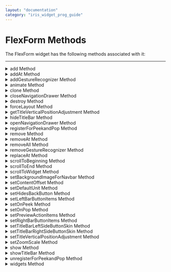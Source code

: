 ```yaml
---
layout: "documentation"
category: "iris_widget_prog_guide"
---
```

                                


FlexForm Methods
================

The FlexForm widget has the following methods associated with it:

* * *


<details close markdown="block"><summary>add Method</summary>

* * *

This method is used to add widgets to the FlexForm. When the widgets are added to the current visible FlexForm, then the changes will reflect immediately. Adding a widget to the FlexForm hierarchy, which is already a part of the other widget hierarchy, will lead to undefined behaviors. You have to explicitly remove the widget from one hierarchy before adding it to another FlexForm.

<b>Syntax</b>

{% highlight VoltMx %}
add(widgetArray);
{% endhighlight %}

<b>Parameters</b>

widgetArray \[JSObject\]

Comma separated list of widgets.

formid \[widgetref\]

Handle to the widget instance.

<b>Return Values</b>

None

<b>Exceptions</b>

WidgetError

<b>Example</b>

{% highlight VoltMx %}//Sample code to invoke add method by using a FlexForm.
var myFlexScroll = new voltmx.ui.FlexScrollContainer({
 "id": "myFlexScroll",
 "top": "5dp",
 "left": "6dp",
 "width": "97.15%",
 "height": "271dp",
 "zIndex": 1,
 "isVisible": true,
 "enableScrolling": true,
 "scrollDirection": voltmx.flex.SCROLL_BOTH,
 "horizontalScrollIndicator": true,
 "verticalScrollIndicator": true,
 "bounces": true,
 "allowHorizontalBounce": true,
 "allowVerticalBounce": true,
 "pagingEnabled": true,
 "Location": "[6,5]",
 "bouncesZoom": true,
 "zoomScale": 1.0,
 "minZoomScale": 1.0,
 "maxZoomScale": 1.0,
 "layoutType": voltmx.flex.FREE_FORM
}, {});
testfrm.add(myFlexScroll);
{% endhighlight %}

<b>Platform Availability</b>

*   iOS
*   Android
*   Windows
*   SPA

* * *

</details>
<details close markdown="block"><summary>addAt Method</summary>

* * *

This method is used to add widgets to the Form container at the specified index. Widget is prepended if index <0 and appended at the end of the container if the index > size+1. Size is the number of widgets already present in the container. If a new widget is added or removed will reflect immediately from the form hierarchy model perspective, however the changes are displayed when the Form appears. When the widgets are added to the current visible form, then the changes will reflect immediately. Adding a widget to the Form or Box hierarchy, which is already a part of the other widget hierarchy, will lead to undefined behaviors. You have to explicitly remove the widget from one hierarchy before adding it to another Form or Box.

<b>Syntax</b>

{% highlight VoltMx %}
addAt(widgetref,index);
{% endhighlight %}

<b>Parameters</b>

widgetref

Reference of the name of the widget.

index \[Number\]

Index number at which the widget is to be added.

<b>Return Values</b>

None

<b>Exceptions</b>

WidgetError

<b>Example</b>

{% highlight VoltMx %}//Sample code to invoke addAt method by using a FlexForm.  
var myButton = new voltmx.ui.Button({
 "focusSkin": "defBtnFocus",
 "height": "50dp",
 "id": "myButton",
 "isVisible": true,
 "left": "77dp",
 "skin": "defBtnNormal",
 "text": "Checking",
 "top": "19dp",
 "width": "260dp",
 "zIndex": 1
}, {
 "contentAlignment": constants.CONTENT_ALIGN_CENTER,
 "displayText": true,
 "padding": [0, 0, 0, 0],
 "paddingInPixel": false
}, {});
myForm.addAt(myButton, 1);
{% endhighlight %}

<b>Platform Availability</b>

*   iOS
*   Android
*   Windows
*   SPA

* * *

</details>
<details close markdown="block"><summary>addGestureRecognizer Method</summary>

* * *

This API allows you to set a gesture recognizer for a specified gesture for a specified widget.

<b>Syntax</b>

{% highlight VoltMx %}
addGestureRecognizer(gestureType, gestureConfigParams, onGestureClosure);
{% endhighlight %}


<b>Parameters</b>

_gestureType_

\[Number\] - Mandatory

Indicates the type of gesture to be detected on the widget.

See Remarks for possible values.

_gestureConfigParams_

\[object\] - Mandatory

The parameter specifies a table that has the required configuration parameters to setup a gesture recognizer.

The configuration parameters vary based on the type of the gesture.

See Remarks for possible values.

_onGestureClosure_

\[function\] - Mandatory

Specifies the function that needs to be executed when a gesture is recognized.

This function will be raised asynchronously

See Remarks for the syntax of this function.

<b>Return Values</b>

String - Reference to the gesture is returned.

<b>Remarks</b>

The values for the _gestureType_parameter are:

\[Number\] - Mandatory

Indicates the type of gesture to be detected on the widget. The following are possible values:

*   1 – constants.GESTURE\_TYPE\_TAP
*   2 - constants.GESTURE\_TYPE\_SWIPE
*   3 – constants.GESTURE\_TYPE\_LONGPRESS
*   4 – constants.GESTURE\_TYPE\_PAN
*   5 – constants.GESTURE\_TYPE\_ROTATION
*   6 - constants.GESTURE\_TYPE\_PINCH
*   7 - constants.GESTURE\_TYPE\_RIGHTTAP

The values for the _gestureConfigParams_parameter are:

\[object\] - Mandatory

The parameter specifies a table that has the required configuration parameters to setup a gesture recognizer. The configuration parameters vary based on the type of the gesture.

This parameter supports the following key-value pairs:

Gesture Type:TAP

*   fingers \[Number\] - specifies the maximum number of fingers that must be respected for a gesture. Possible values are: 1. Default value is 1.
*   taps \[Number\] - specifies the maximum number of taps that must be respected for a gesture. Possible values are: 1 or 2. Default value is 1.

For example:  

{fingers:1,taps:1}

Gesture Type:SWIPE

*   fingers \[Number\] - specifies the maximum number of fingers that must be respected for a gesture. Possible values are: 1. Default value is 1.

For example:

{fingers: 1}

Gesture Type:LONGPRESS

*   pressDuration \[Number\] - specifies the minimum time interval (in seconds) after which the gesture is recognized as a LONGPRESS. For example, if pressDuration is 2 seconds, any continued press is recognized as LONGPRESS only if it lasts for at least 2 seconds. Default value is 1. This is not applicable to Windows.

For example:

{pressDuration=1}.

Gesture Type: PAN

*   fingers \[number\] specifies the minimum number of fingers needed to recognize this gesture. Default value is 1.
*   continuousEvents \[Boolean\] indicates if callback should be called continuously for every change beginning from the time the gesture is recognized to the time it ends.

Gesture Type: ROTATION

*   Rotation gesture involves only two fingers.
*   continuousEvents \[Boolean\] indicates if callback must be called continuously for every change beginning from the time the gesture is recognized to the time it ends.

Gesture Type:PINCH

*   Pinch gesture invloves two fingures.
*   continuousEvents \[Boolean\] indicates if callback should be called continuously every change beginning from the time the gesture is recognized to the time it ends.

The syntax for the _onGestureClosure_callback function are:

\[function\] - Mandatory

Specifies the function that needs to be executed when a gesture is recognized.

This function will be raised asynchronously and has the following Syntax:

onGestureClosure(widgetRef, gestureInfo, context)

*   widgetRef - specifies the handle to the widget on which the gesture was recognized.
*   gestureInfo - Table with information about the gesture. The contents of this table vary based on the gesture type.
*   context - Table with SegmentedUI row details.

gestureInfo table has the following key-value pairs:

*   gestureType \[number\] – indicates the gesture type; 1 for TAP, 2 for SWIPE, and 3 for LONGPRESS,4 for PAN, 5 for ROTATION, 6 for PINCH and 7 for RIGHTTAP
*   gesturesetUpParams \[object\] – specifies the set up parameters passed while adding the gesture recognizer
*   gesturePosition \[number\] – indicates the position where the gesture was recognized. Possible values are: 1 for TOPLEFT, 2 for TOPCENTER, 3 for TOPRIGHT, 4 for MIDDLELEFT, 5 for MIDDLECENTER, 6 for MIDDLERIGHT, 7 for BOTTOMLEFT, 8 for BOTTOMCENTER, 9 for BOTTOMRIGHT, 10 for CENTER
*   swipeDirection \[number\] –indicates the direction of swipe. This parameter is applicable only if the gesture type is SWIPE. Possible values are: 1 for LEFT, 2 for RIGHT, 3 for TOP, 4 for BOTTOM. Direction is w.r.t the view and not device orientation.
*   gestureX \[number\] – specifies the X coordinate of the point (in pixels) where the gesture has occurred. The coordinate is relative to the widget coordinate system.
*   gestureY \[number\] – specifies the Y coordinate of the point (in pixels) where the gesture has occurred. The coordinate is relative to the widget coordinate system.
*   widgetWidth \[number\] – specifies the width of the widget (in pixels)
*   widgetHeight \[number\] – specifies the height of the widget (in pixels)
*   gestureState\[number\] – indicates the gesture state as below
*   1 – gesture state begin
*   2 - gesture state changed
*   3 – gesture state ended.
*   \* gestureState is applicable only for continuous gestures like PAN, ROTATION and PINCH.
*   rotation \[number\] rotation of the gesture in degrees since its last change.( Applicable only when gesture type is ROTATION
*   velocityX and velocityY : horizontal and vertical component of velocity expressed in points per second. (Applicable only for PAN gesture type)
*   velocity \[number\]: velocity of pinch in scale per second (Applicable for Pinch gesture)
*   scale \[number\]:scale factor relative to the points of the two touches in screen coordinates
*   touchType\[number\]:(windows only)
*   0 - constants.TOUCHTYPE\_FINGER
*   1 - constants.TOUCHTYPE\_PEN
*   2 - constants.TOUCHTYPE\_MOUSE
*   translationX and translationY \[number\] : cumulative distance as number. (Applicable only for PAN gesture type)

context table has the following key-value pairs:

*   rowIndex \[number\] : row index of the segui where gesture was recognised. (Applicable to gestures added to segUI rows)
*   sectionIndex \[number\] : section index of the segui where gesture was recognised. (Applicable to gestures added to segUI rows)

It is not recommend to define gestures for widgets that have a default behavior associated with it.

If you click (tap) a button (any clickable widget), the default behavior is to trigger an onClick event. If you define a Tap gesture on such widgets, the gesture closure is executed in addition to the onClick event.

If you swipe a larger form, the default behavior is to scroll up and down depending on the direction in which you swipe. If you define a SWIPE gesture on such forms, the gesture closure gets executed in addition to scrolling the form.

If you swipe a Segmented UI with huge number of rows, the default behavior is to scroll the Segmented UI. If you define a SWIPE gesture on such segments, the gesture closure gets executed in addition to scrolling the form.

Gestures can be added only for the following widgets:

*   Flex Container
    
*   Flex Scroll Container.
    

In the android platform, the top and bottom gestures work only when the scrolling is disabled for Form and parent scrolling containers. By default, the scrolling is enabled for the Form and scrolling containers.

*   RIGHTTAP applicable only to Windows 10
*   ROTATION is not supported on android.

<b>Example</b>

{% highlight VoltMx %} //Sample code to add Gestures to the frmGestures FlexForm.
//Code to add DOUBLE TAP gesture to the frmGestures, FlexForm.
var doubletp = {
 fingers: 1,
 taps: 2
};
frmGestures.addGestureRecognizer(1, doubletp, onGestureFunction);
//Code to add SINGLE TAP gesture to the frmGestures FlexForm.
var singleTp = {
 fingers: 1,
 taps: 1
};
frmGestures.addGestureRecognizer(1, singleTp, onGestureFunction);
//Code to add SWIPE gesture to the frmGestures FlexForm.
var swipeForm = {
 fingers: 1,
 swipedistance: 50,
 swipevelocity: 75
};
frmGestures.addGestureRecognizer(2, swipeForm, onGestureFunction);
//Code to add LONGPRESS gesture to the frmGestures FlexForm.
var longPressForm = {
 pressDuration: 2
};
frmGestures.addGestureRecognizer(3, longPressForm, onGestureFunction);

function onGestureFunction(commonWidget, gestureInfo) {
 voltmx.print("The Gesture type is:" + gestureInfo.gestureType);

}
{% endhighlight %}

<b>Platform Availability</b>

*   iOS, Windows

* * *

* * *

</details>
<details close markdown="block"><summary>animate Method</summary>

* * *

Applies an animation to the widget.

<b>Syntax</b>

{% highlight VoltMx %}
animate (animationObj, animateConfig, animationCallbacks);
{% endhighlight %}

<b>Parameters</b>

_animationObj_

An `animation` object created using [voltmx.ui.createAnimation]({{ site.baseurl }}/docs/documentation/Iris/iris_api_dev_guide/content/voltmx.ui_functions.html#createAn?TocPath=References|voltmx.ui_Namespace|Functions|_____5) function.

_animationConfig_

As defined in widget level animation section.

_animationCallbacks_

A JavaScript dictionary that contains key-value pairs. The following keys are supported.

| Key | Description |
| --- | --- |
| animationEnd | A JavaScript function that is invoked with the animation ends. For more information, see the **Remarks** section below. |
| animationStart | A JavaScript function that is invoked with the animation starts. For more information, see the **Remarks** section below. |

<b>Return Values</b>

Returns a platform-specific handle to the animation. This handle currently not used, but is returned for possible future requirements use.

<b>Remarks</b>

The callback for the `animationStart` key in the JavaScript object passed in this method's _animationCallbacks_ parameter has the following signature.

animationStart(source, animationHandle, elapsedTime);

where `source` is the widget being animated, `animationHandle` is the handle returned by the `applyAnimation` method, and `elapsedTime` is the amount of time the animation has been running in seconds, when this event is fired..

This event occurs at the start of the animation. If there is 'animation-delay' configured then this event will fire only after the delay period. This event gets called asynchronously.

The callback for the `animationEnd` key in the JavaScript object passed in this method's _animationCallbacks_ parameter has the following signature.

animationEnd(source, animationHandle, elapsedTime);

where source is the widget being animated, animationHandle is the handle returned by the applyAnimation method, and elapsedTime is the amount of time the animation has been running in seconds, when this event is fired.

This event occurs at the end of the animation. This event gets called asynchronously.

The `animate` method throws an Invalid Animation Definition Exception if animation definition, does not follow the dictionary structure expected. This method is ignored if it is called on a widget whose immediate parent is not FlexContainer or a FlexScrollContainer.

If the widget is not part of the currently visible view hierarchy, calling this method does nothing. Because this method is asynchronous and immediately returns, it does not wait for the animation to start or complete.

<b>Example</b>

{% highlight VoltMx %}//Sample code of animation
function AnimateBoth() {
    var getFuncName = frm1.listbox18.selectedKey;
    if (getFuncName == "BothLT") {
        frm1.textbox26.animate(myAnimDefinition(),
            animConfiguration(), {});
    } else if (getFuncName == "BothTBL") {
        frm1.textbox26.animate(myAnimDefinitionsc1(),
            animConfiguration(), {});
    }
}
{% endhighlight %}

<b>Platform Availability</b>

*   iOS, Android, Windows, and SPA

* * *

</details>
<details close markdown="block"><summary>clone Method</summary>

* * *

When this method is used on a container widget, then all the widgets inside the container are cloned. This method takes an optional parameter. If the widgetid is not passed then the cloned copy will have the same ID as original widget.

If the widget ID is passed as a parameter then it will be prefixed to the existing ID and will assign it to cloned copy of the container. For all other widgets of the container and its child widgets.

For example, if the widget ID is "fc1" and the widget ID passed to clone API is "ref1", then the cloned widget ID will be "ref1fc1". For a child widget placed in a container with widget ID as "wid1", the cloned copy will have the widget ID as "ref1wid1".

<b>Exceptions</b> are not displayed if widget ID parameter is not unique. Instead when the cloned copy is added to the same form as of original container then it may lead to unexpected behaviors. So it is your responsibility to provide unique widget ID.

<b>Syntax</b>

{% highlight VoltMx %}
clone();
{% endhighlight %}

<b>Parameters</b>

widgetId \[String\]

Optional. Reference of the name of the widget.

<b>Return Values</b>

Cloned copy of the widget.

<b>Exceptions</b>

None

<b>Remarks</b>

*   This method is not supported on SegmentedUI2 widget.
*   Gestures for the FlexContainer are not cloned. You have to reapply the gestures on the cloned object.
*   In Android platform, cloned Map widget will not work if prefix is not passed as parameter to the API.

*   To apply focusSkin for dynamically created widgets or cloned widgets, assign focusSkin dynamically after adding the widget to the form hierarchy. This is applicable for SPA and Desktop web platforms.{% highlight VoltMx %}formid.widgetid.focusSkin = "skinname";
    {% endhighlight %}
*   To apply hoverSkin for dynamically created widgets or cloned widgets, assign hoverSkin dynamically after adding the widget to the form hierarchy. This is applicable for the Desktop web platform.{% highlight VoltMx %}formid.widgetid.hoverSkin = "skinname";
    {% endhighlight %}

<b>Example</b>

{% highlight VoltMx %}
//This is a generic method that is applicable for various widgets.
//Here, we have shown how to use the clone Method for a FlexContainer widget.
//You need to make a corresponding call of the clone method for other applicable widgets.  
var flex2 = frmFlex.flexContainer1.clone();
//Here, flexContainer1 is a FlexContainer widget that is already present in frmFlex FlexForm.
frmFlex.add(flex2);
//For instance, the corresponding clone method call on the Label widget is as follows:
var myLabel=frmFlex.lbl1.clone();  

{% endhighlight %}

<b>Platform Availability</b>

*   iOS, Android, Windows, and SPA

* * *

</details>
<details close markdown="block"><summary>closeNavigationDrawer Method</summary>

* * *

Close the NavigationDrawer on forms that have been created using a template that supports the NavigationDrawer. See remarks for more information.

<b>Syntax</b>

{% highlight VoltMx %}
closeNavigationDrawer(widgetArray);
{% endhighlight %}

<b>Parameters</b>

widgetArray \[JSObject\]

Comma separated list of widgets.

formid \[widgetref\]

Optional. Handle to the widget instance.

<b>Return Values</b>

None

<b>Remarks</b>

This method supports the [NavigationDrawer](FlexForm.html#using-the-navigation-drawer). It is not available unless the FlexForm has been created from a template that supports the NavigationDrawer. The NavigationDrawer is based on the [Android native Navigation drawer](https://material.io/guidelines/patterns/navigation-drawer.html#). It is only supported on Android.

<b>Example</b>

{% highlight VoltMx %}//Sample code to close the NavigationDrawer
formObject.closeNavigationDrawer();
{% endhighlight %}

<b>Platform Availability</b>

*   Android

* * *

</details>
<details close markdown="block"><summary>destroy Method</summary>

* * *

This method is used to destroy any unwanted forms at any point in time, and allows increasing the application life by reducing the memory usage.

<b>Syntax</b>

{% highlight VoltMx %}
destroy();
{% endhighlight %}

<b>Parameters</b>

formname

Reference of the name of the Form.

<b>Return Values</b>

None

<b>Exceptions</b>

None

<b>Remarks</b>

> **_Note:_** Destroying the current form might lead to unexpected behavior.

<b>Example</b>

{% highlight VoltMx %}//Sample code to invoke destroy method by using a FlexForm.  
  
myForm.destroy();  

{% endhighlight %}

<b>Platform Availability</b>

*   iOS
*   Android
*   Windows
*   SPA

* * *

</details>
<details close markdown="block"><summary>forceLayout Method</summary>

* * *

When this method is called, underlying OS layout cycle is forced to layout the widgets of the FlexContainer. FlexContainer does not issue layout as and when layout changes happen to the widgets inside FlexContainer.

<b>Syntax</b>

{% highlight VoltMx %}
forceLayout();
{% endhighlight %}

<b>Parameters</b>

None

<b>Return Values</b>

None

<b>Exceptions</b>

WidgetError

<b>Remarks</b>

> **_Note:_** This method asynchronously forces the layout while method returns immediately.

The layout cycles of a FlexContainer are triggered automatically in the below cases:

*   Except in Android, at the end of JavaScript closure execution, if there are changes in the widgets of currently visible view hierarchy, that require layout cycles.
*   When a form and other top-level containers marked as FlexContainer get visible.
*   When there is a change in view hierarchy (addition or removal of widgets in the view hierarchy)
*   When a container size is changed, its layout is triggered or when device orientation is changed.
*   When you force the layout of the FlexContainer as needed using the forceLayout method.

Changing the widget layout properties does not mean layout cycles are automatically triggered. Layout manage can choose to cache the positions and dimensions of the widgets inside FlexContainer for performance reasons and reuse all valid cache values during the layout cycles.

The forceLayout should be called on the parent only when any of the positional or dimensional properties of any child widgets are modified. Other properties such as zIndex, backgroundColor, transform, and visibility does not need a forceLayout call.

When to Use

Case1: If you have a SegmentedUI inside a FlexForm and you want to change the SegmentedUI layout properties dynamically. In this case you have to call the forceLayout after configuring the new layout properties.

<b>Example</b>

{% highlight VoltMx %}//Sample code to invoke forceLayout method by using a FlexContainer widget.  
  
myForm.myFlexContainer.forceLayout();  

{% endhighlight %}

<b>Platform Availability</b>

*   iOS, Android, Windows, SPA, and Desktop Web

* * *

</details>
<details close markdown="block"><summary>getTitleVerticalPositionAdjustment Method</summary>

* * *

Gets the position of the title vertically on the navigation bar. This method only functions if the [titleBarAttributes](FlexForm_Properties.html#titleBarAttributes) property is set.

<b>Syntax</b>

{% highlight VoltMx %}
getTitleVerticalPositionAdjustmentMethod(barMetrics);
{% endhighlight %}

<b>Parameters</b>

_barMetrics_

A JavaScript object containing a set of key:value pairs that contain information on the background image. See <b>Remarks</b> for more information.

<b>Return Values</b>

adjustment. A JavaScript variable containing the value of the title adjustment.

<b>Remarks</b>

keyList is a JavaScript object that contains key:value pairs in the following format:

{barMetrics:barMetricValue} where barMetricValue is one of the following constants:

*   **constants.BAR\_METRICS\_DEFAULT** applies for all orientations.
*   **constants.BAR\_METRICS\_COMPACT**, - applies for landscape only.
*   **constants.BAR\_METRICS\_PROMPT**, - applies when prompt is shown.
*   **constants.BAR\_METRICS\_COMPACT\_PROMPT** - applies when prompt is shown for landscape mode.

<b>Example</b>

{% highlight VoltMx %}//Sample code to invoke getTitleVerticalPositionAdjustment method by using a FlexForm widget.  
var titleAttributes = {
    "barStyle": constants.BAR_STYLE_DEAFULT,
    "hidesBackButton": false
};

Form1.titleBarAttributes = titleAttributes;
var adjustmentForm = Form1.getTitleVerticalPositionAdjustment({
    "barMetrics": constants.BAR_METRICS_DEFAULT
});
{% endhighlight %}

<b>Platform Availability</b>

*   iOS 9.0 and later

* * *

</details>
<details close markdown="block"><summary>hideTitleBar Method</summary>

* * *

This method gives you the control to hide a titlebar within a form.

<b>Syntax</b>

{% highlight VoltMx %}
hideTitleBar();
{% endhighlight %}

<b>Parameters</b>

formid \[widgetref\]

Handle to the widget instance.

<b>Return Values</b>

None

<b>Exceptions</b>

None

<b>Example</b>

{% highlight VoltMx %}//Sample code to invoke hideTitleBar method by using a FlexForm.  
  
myForm.hideTitleBar();  

{% endhighlight %}

<b>Platform Availability</b>

This method is available on iPhone/iPad.

* * *

</details>
<details close markdown="block"><summary>openNavigationDrawer Method</summary>

* * *

Open the NavigationDrawer on forms that have been created using a template that supports the NavigationDrawer. See <b>Remarks</b> for more information.

<b>Syntax</b>

{% highlight VoltMx %}
openNavigationDrawer();
{% endhighlight %}

<b>Parameters</b>

None

<b>Return Values</b>

None

<b>Remarks</b>

This method supports the [NavigationDrawer](FlexForm.html#using-the-navigation-drawer). It is not available unless the FlexForm has been created from a template that supports the NavigationDrawer. The NavigationDrawer is based on the [Android native Navigation drawer](https://material.io/guidelines/patterns/navigation-drawer.html#). It is only supported on Android.

<b>Example</b>

{% highlight VoltMx %}//Sample code to open the NavigationDrawer.
formObject.openNavigationDrawer();

{% endhighlight %}

<b>Platform Availability</b>

*   Android

* * *

</details>
<details close markdown="block"><summary>registerForPeekandPop Method</summary>

* * *

This method registers a widget to enable 3D Touch peek and pop gestures.

<b>Syntax</b>

{% highlight VoltMx %}
registerForPeekandPop(onPeekCallback, onPopCallback);
{% endhighlight %}

<b>Parameters</b>

onPeekCallback

A callback function that is invoked when the user slightly presses (soft press) the widget.

Callback Syntax

{% highlight VoltMx %}
onPeekCallback(widget);
{% endhighlight %}

Callback Input Parameters

_widget_

A widget reference that is registered for peek and pop.

Callback Return Values

  A PreviewInfoTable. See the Remarks section for a description of this table.

Callback Example

{% highlight VoltMx %}function onPeekCallback(widget) {
    var previewInfoTable = {
        "peekForm": frmSecond,
        "focusRect": [0, 0, 200, 200],
        "contentSize": [320, 480]
    };
    return previewInfoTable;
}
{% endhighlight %}

onPopCallback (Optional)

A callback function that is invoked when the user further presses (hard press) the preview that is displayed for the widget.

Callback Syntax

{% highlight VoltMx %}
onPopCallback(widget,peekForm);
{% endhighlight %}

Callback Input Parameters

_widget_

A widget reference that is registered for peek and pop.

_peekForm_

A form reference that is displayed as preview/peek.

Callback Return Values

  A form reference.

Callback Remarks

Use this callback to set the content for pop. The form handle returned by this callback is used for pop content. In general, the form that is used for preview is used for pop content also. If the pop callback is not implemented, peek disappears and the app returns to its previous state.

Callback Example

{% highlight VoltMx %}function onPopCallback(widget, peekForm) {
    // preview form used for pop also
    return peekForm;
}
{% endhighlight %}

<b>Remarks</b>

A PreviewInfoTable has the following format.

**Name:** peekForm

**Description:** The form reference that will be displayed as preview. If an invalid form reference is given, the preview will not be shown.

**Type:** form reference

**Name:** focusRect (Optional)

**Description:** An array representing a rectangle in widgets view coordinates. If provided, this rectangle will be focused while its surrounding area will be blurred, indicating a preview is available for the widget. If not provided, entire view area of the widget will be focused. If either the width or height is zero, the widget's view width/height is used. The values are supported in percentage(with regard to widget bounds), dp, or pixels. The values are strings. If a string value is given without any format specifier, it defaults to dp. If an array of numbers is given, it is assumed they are dp values.

**Type:** Array \[x, y, width, height\]

Example: \[“0dp”, “0dp”, “200dp”, “300dp”\], \[“10%”, “10%”, “75%”, “50%”\], \[“10px”, “10px”, “200px”, “480px”\]

**Name:** contentSize (Optional)

**Description:** An array representing the preferred content size of the preview. This allows the user to adjust the preferred width/height dimensions of the preview. If not provided, the preview is shown with default values. If either the width or height is zero, the default preview width/height is used. It is recommended that one of the width/height values be zero for proper adjustment of the other value. For example, if width = 0, the height is adjustable and vice versa. Providing positive values simultaneously for both width and height will result in distorted appearance of preview. The values are supported in dp, pixels, and percentage(with regard to screen bounds). The actual width/height of the preview may vary slightly due to resizing per aspect ratio. The values are strings. If a string value is given without any format specifier, it defaults to dp. If array of numbers is given, it is assumed they are dp values.

**Type:** Array \[width, height\]

Example: \[“0dp”, “100dp”\], \[“100%”, “0%”\], \[“0px”, “240px”\]

Example of a PreviewInfoTable:

{% highlight VoltMx %}var previewInfoTable = {
    "peekForm": frmSecond,
    "focusRect": [0, 0, 200, 200],
    "contentSize": [320, 480]
};
{% endhighlight %}

<b>Return Values</b>

None.

<b>Platform Availability</b>

*   iOS 9.0 and later

* * *

</details>
<details close markdown="block"><summary>remove Method</summary>

* * *

This method removes a widget from the form container. If a widget is removed from a form, will reflect immediately from the Form hierarchy model perspective; however the changes are displayed when the Form appears. When the widgets are removed from the current visible Form, then the changes will reflect immediately.

<b>Syntax</b>

{% highlight VoltMx %}
remove(widgetref);
{% endhighlight %}

<b>Parameters</b>

widgetref

Reference of the name of the widget.

formid \[widgetref\]

Handle to the widget instance.

<b>Return Values</b>

The current Form handle is returned.

<b>Example</b>

{% highlight VoltMx %}//Sample Code to invoke remove method by using a FlexContainer widget.  
  
/*In this example, the myFlexContainer FlexContainer invokes remove method to delete myButton button.*/  
  
myForm.myFlexContainer.remove(myForm.myFlexContainer.myButton);  

{% endhighlight %}

<b>Exceptions</b>

WidgetError

<b>Platform Availability</b>

*   iOS, Android, Windows, and SPA

* * *

</details>
<details close markdown="block"><summary>removeAt Method</summary>

* * *

This method removes a widget at the given index from the Form container. If a widget is removed from the form, will reflect immediately from the Form hierarchy model perspective; however the changes are displayed when the Form appears. When the widgets are removed from the current visible Form, then the changes will reflect immediately.

<b>Syntax</b>

{% highlight VoltMx %}
removeAt(index);
{% endhighlight %}

<b>Parameters</b>

index \[Number\]

Specifies the position in number format.

animation

Optional. This parameter is used to associate an animation at given operation.

The animation parameter has three parameters:

definition

An object defined using voltmx.ui.createAnimation() API. Refer to voltmx.ui.createAnimation in the API programmers Guide for more details.

config

As defined in Animation Configuration. For more information, please see the `AnimationConfiguration` object documentation in the [API Developer's Guide]({{ site.baseurl }}/docs/documentation/Iris/iris_api_dev_guide/content/introduction.html).

callbacks

A dictionary that represents JavaScript functions that work as animation call backs. For more information, see `AnimationConfiguration` object documentation in the [API Developer's Guide]({{ site.baseurl }}/docs/documentation/Iris/iris_api_dev_guide/content/introduction.html).

<b>Return Values</b>

Reference of the name of the widget to be removed.

<b>Example</b>

{% highlight VoltMx %}/*Sample code to invoke the removeAt method without animation. In this sample code, the removeAt method deletes the data from the 15th Index position for a Segment widget.*/  
  
frmSegment.mySegment.removeAt(15);  
  
/*Sample code to invoke the removeAt method with animation to deletes the data from the 15th Index position for a Segment widget.*/  
  
frmSegment.mySegment.removeAt (15, animation);  

{% endhighlight %}

<b>Exceptions</b>

WidgetError

<b>Remarks</b>

> **_Note:_** If the index is not within the limits then _removeAt_ will be silent and doesn't yield any result.

<b>Platform Availability</b>

*   iOS, Android, Windows, and SPA

* * *

</details>
<details close markdown="block"><summary>removeAll Method</summary>

* * *

This method removes all the widget on the container.

<b>Syntax</b>

{% highlight VoltMx %}
removeAll();
{% endhighlight %}

<b>Parameters</b>

None

<b>Return Values</b>

None

<b>Example</b>

{% highlight VoltMx %}//This is a generic method that is applicable for various widgets.
//Here, we have shown how to invoke the clone Method for a CollectionView widget.  
  
frmCollection.myCollection.removeAll();  

{% endhighlight %}

<b>Exceptions</b>

WidgetError

<b>Platform Availability</b>

*   iOS, Android, Windows, and SPA

* * *

</details>
<details close markdown="block"><summary>removeGestureRecognizer Method</summary>

* * *

This method allows you to remove the specified gesture recognizer for the specified widget.

<b>Syntax</b>

{% highlight VoltMx %}
removeGestureRecognizer(gestureHandle);
{% endhighlight %}

<b>Parameters</b>

gestureHandle - Mandatory

Specifies the handle to the gesture returned by addGestureRecognizer call.

<b>Example</b>

{% highlight VoltMx %} //Sample code to remove Double tap gesture from frmGestures FlexForm.  
frmGestures.removeGestureRecognizer(doubletp);  

{% endhighlight %}

<b>Platform Availability</b>

*   Available on all platforms except Desktop Web and Android.

* * *

* * *

</details>
<details close markdown="block"><summary>replaceAt Method</summary>

* * *

This method replaces a widget with another widget in a form. If a widget is replaced from the form, will reflect immediately from the Form hierarchy model perspective; however the changes are displayed when the Form appears.

<b>Syntax</b>

{% highlight VoltMx %}
replaceAt(widgetref,index)
{% endhighlight %}

<b>Parameters</b>

widgetref

Reference of the name of the widget.

index \[Number\]

Specifies the position in number format. Following are the rules applicable for index:

> *   If the _index < 0_, then first widget in the container gets replaced.
> *   If the _index > size -1_, then the last widget in the container widget gets replaced. The term _size_ refers to the number of widgets present in the container widget.
> 
> animation
> 
> Optional. This parameter is used to associate an animation at given operation.
> 
> The animation parameter has three parameters:
> 
> definition
> 
> An object defined using voltmx.ui.createAnimation() API. Refer to voltmx.ui.createAnimation in the API programmers Guide for more details.
> 
> config
> 
> As defined in Animation Configuration. For more information, please see the `AnimationConfiguration` object documentation in the [API Developer's Guide]({{ site.baseurl }}/docs/documentation/Iris/iris_api_dev_guide/content/introduction.html).

<b>Return Values</b>

Reference of the name of the widget to be removed.

<b>Exceptions</b>

WidgetError

<b>Remarks</b>

> **_Note:_** Post this operation widget that was replaced will get garbage collected unless you hold explicitly a reference to the replaced widget.

<b>Platform Availability</b>

*   iOS
*   Android

* * *

</details>
<details close markdown="block"><summary>scrollToBeginning Method</summary>

* * *

This method gives you the control to scroll to the beginning of the form.

<b>Syntax</b>

{% highlight VoltMx %}
scrollToBeginning();
{% endhighlight %}

<b>Parameters</b>

None

<b>Return Values</b>

None

<b>Exceptions</b>

WidgetError

<b>Example</b>

{% highlight VoltMx %}//Sample code to invoke scrollToBeginning method by using FlexForm.  
myForm.scrollToBeginning();  

{% endhighlight %}

<b>Platform Availability</b>

*   iOS
*   Android
*   Windows
*   SPA

* * *

</details>
<details close markdown="block"><summary>scrollToEnd Method</summary>

* * *

This method gives you the control to scroll to the end of the FlexForm.

<b>Syntax</b>

{% highlight VoltMx %}
scrollToEnd();
{% endhighlight %}

<b>Parameters</b>

None

<b>Return Values</b>

None

<b>Exceptions</b>

WidgetError

<b>Example</b>

{% highlight VoltMx %}//Sample code to invoke scrollToEnd method by using FlexForm.  
myForm.scrollToEnd();  

{% endhighlight %}

<b>Platform Availability</b>

*   iOS
*   Android
*   Windows
*   SPA

* * *

</details>
<details close markdown="block"><summary>scrollToWidget Method</summary>

* * *

This method gives you the control to scroll the FlexForm up to the position of selected widget. If the complete widget cannot fit into the container's view port, container scroll to the extent possible where top-left of the widget is displayed. There is no scrolling if the widget is already visible completely with in the view port.

<b>Syntax</b>

{% highlight VoltMx %}
scrollToWidget(widgetref);
{% endhighlight %}

<b>Parameters</b>

widgetref

Reference of the name of the widget, for the container to scroll.

animate

Optional. A Boolean value to indicate that zooming to rect should happen with animation.

<b>Return Values</b>

None

<b>Exceptions</b>

WidgetError

<b>Remarks</b>

> **_Note:_** In iOS platform, this method brings the widget to viewable area on the form.

> **_Note:_** In Android platform, the widget reference provided in the `scrollToWidget` method for FlexScrollContainer widget must be a direct child. You cannot provide the reference of a widget inside the direct child widget. For example: if `myFlexScroll` is a FlexScrollContainer with `testFlex` FlexContainer as its direct child and `myBtn` Button widget is a child of testFlex. You can use `scrollToWidget` method in `myFlexScroll` FlexScrollContainer only using the widget reference of `testFlex` FlexContainer. You cannot provide the widget reference of `myBtn` Button.

<b>Example</b>

{% highlight VoltMx %}//Sample code to invoke scrollToWidget Method for a FlexScrollContainer widget.  
//Here btnScroll Button is a child widget of myFlxScrlContainer FlexScrollContainer.

frmHome.myFlxScrlContainer.scrollToWidget(frmHome.myFlxScrlContainer.btnScroll);
{% endhighlight %}

<b>Platform Availability</b>

*   iOS, Android, Windows, and SPA

* * *

</details>
<details close markdown="block"><summary>setBackgroundImageForNavbar Method</summary>

* * *

Set the background image for the title bar for iOS specific applications. This method only functions if [titleBarAttributes](FlexForm_Properties.html#titleBarAttributes) is set.

<b>Syntax</b>

{% highlight VoltMx %}
setBackgroundImageForNavbar(keyList);
{% endhighlight %}

<b>Parameters</b>

_keyList_

A JavaScript object containing a set of key:value pairs that contain information on the background image. See Remarks for more information.

<b>Return Values</b>

None

<b>Remarks</b>

keyList is a JavaScript object that contains key:value pairs in the following format:

{image:"imagename", barMetrics:barMetricValue} where imagename is a string identifier for the image, and barMetricValue is one of the following constants:

*   **constants.BAR\_METRICS\_DEFAULT** applies for all orientations.
*   **constants.BAR\_METRICS\_COMPACT**, - applies for landscape only.
*   **constants.BAR\_METRICS\_PROMPT**, - applies when prompt is shown. The setTitleVerticalPositionAdjustment Method is disabled when this constant is used.
*   **constants.BAR\_METRICS\_COMPACT\_PROMPT** - applies when prompt is shown for landscape mode.

If the barMetrics is set as constants.BAR\_METRICS\_PROMPT, the setTitleVerticalPositionAdjustment API does not work.

<b>Example</b>

{% highlight VoltMx %}//Sample code to invoke setBackgroundImageForNavbar method by using a FlexForm.  
frmHome.setBackgroundImageForNavbar({
    "image": "background.png",
    "barMetrics": constants.BAR_METRICS_COMPACT
});
{% endhighlight %}

<b>Platform Availability</b>

*   iOS

* * *

</details>
<details close markdown="block"><summary>setContentOffset Method</summary>

* * *

This method gives you the control to offset a portion of the content in a Form to bring the widgets in invisible area to visible area. If you have a scrollable widget with many widgets in it, using this method, you can bring the widget into device default visible area (current view port).

For example, if you have a scrollbox with 20 images in a Form and only first image is present in view port. If you want to bring 13th image into view port, specify x and y values with this method to bring 13th image into the current view port.

<b>Syntax</b>

{% highlight VoltMx %}
setContentOffset(contentOffset);
{% endhighlight %}

<b>Parameters</b>

contentOffset

A JSObject with the possible keys as x, y and the values can be numbers or strings. Values can be specified in all possible units of measurement(dp, px, and %).

animate

Optional. A Boolean value to indicate that zooming to rectangle should happen with animation.

<b>Return Values</b>

None

<b>Exceptions</b>

WidgetError

<b>Example</b>

{% highlight VoltMx %}//Sample code to invoke setContentOffset method by using a FlexForm.  
frmHome.setContentOffset({
    "x": 0,
    "y": 20,
    true
});
{% endhighlight %}

<b>Platform Availability</b>

*   iOS
*   Android
*   Windows
*   SPA

* * *

</details>
<details close markdown="block"><summary>setDefaultUnit Method</summary>

* * *

Specifies the default unit to be used for interpretation of numbers with no qualifiers when passed to layout properties. It is assumed that all the unqualified numbers specified for child widget layout properties and parent widget layout properties to follow the default unit specified.

<b>Syntax</b>

{% highlight VoltMx %}
setDefaultUnit(unit);
{% endhighlight %}


<b>Parameters</b>

unit - (Mandatory): Specifies the position in number format.Following are the options:

> *   voltmx.flex.DP: Specifies the values in terms of device independent pixels.
> *   voltmx.flex.PX: Specifies the values in terms of device hardware pixels.
> *   voltmx.flex.PERCENTAGE(Default): Specifies the values in percentage relative to the parent dimensions.

<b>Return Values</b>

None

<b>Exceptions</b>

WidgetError

<b>Remarks</b>

> **_Note:_** Irrespective of the number of times this method is called, system picks up the default unit configured through this method just before the layout triggers.

<b>Example</b>

{% highlight VoltMx %}//Sample Code to invoke setDefaultUnit method by using a FlexForm.  
  
myForm.setDefaultUnit(voltmx.flex.PX);  

{% endhighlight %}

<b>Platform Availability</b>

*   iOS
*   Android
*   Windows
*   SPA

* * *

</details>
<details close markdown="block"><summary>setHidesBackButton Method</summary>

* * *

Hides or shows the back button. This method only functions if the [titleBarAttributes](FlexForm_Properties.html#titleBarAttributes) property is set.

<b>Syntax</b>

{% highlight VoltMx %}
setHidesBackButton(keyValues);
{% endhighlight %}

<b>Parameters</b>

_keyValues_

A JSObject that contains key:value pairs. It has this format: {hidesBackButton:boolean, animated:boolean}.

<b>Return Values</b>

None

<b>Exceptions</b>

WidgetError

<b>Example</b>

{% highlight VoltMx %}//Sample code to invoke setHidesBackButton method by using a FlexForm.  
Form1.setHidesBackButton({
    "hidesBackButton": false,
    "animated": false

});
{% endhighlight %}

<b>Platform Availability</b>

*   iOS

* * *

</details>
<details close markdown="block"><summary>setLeftBarButtonItems Method</summary>

* * *

Allows you to add BarButtonItems to the left side of the NavigationBar. This method only functions if the [titleBarAttributes](FlexForm_Properties.html#titleBarAttributes) property is set.

<b>Syntax</b>

{% highlight VoltMx %}
setLeftBarButtonItems(keyValues);
{% endhighlight %}

<b>Parameters</b>

_keyValues_

A JSObject that contains key:value pairs. It has this format: {items:array of BarButtonItem objects, animated:boolean}.

The BarButtonItem object is documented in the API Programmers Guide.

<b>Return Values</b>

None

<b>Exceptions</b>

WidgetError

<b>Example</b>

{% highlight VoltMx %}//Sample code to invoke setLeftBarButtonItems method by using a FlexForm.  
  
var itemArray = new voltmx.ui.BarButtonItem({
    "type": constants.BAR_BUTTON_IMAGE,
    "tintColor": "#ffffff",
    "style": constants.BAR_ITEM_STYLE_PLAIN,
    "enabled": true,
    "action": bar_function,
    "metaData": {
        "image": "icon.png"
    }
});
Form1.setLeftBarButtonItems({
    "items": itemArray,
    "animated": false
});

function bar_function() {
    voltmx.print("bar button clicked!!");
}
{% endhighlight %}

<b>Platform Availability</b>

*   iOS

* * *

</details>
<details close markdown="block"><summary>setOnPeek Method</summary>

* * *

This method sets and overrides the existing onPeekCallback for the widget.

<b>Syntax</b>

{% highlight VoltMx %}
setOnPeek(onPeekCallback);
{% endhighlight %}

<b>Parameters</b>

onPeekCallback

A callback function that is invoked when the user slightly presses (soft press) the widget.

Callback Syntax

{% highlight VoltMx %}
onPeekCallback(widget);
{% endhighlight %}

Callback Parameters

_widget_

A widget reference that is registered for peek and pop.

Callback Return Values

PreviewInfoTable. See the Remarks section for a description of this table.

Callback Example

{% highlight VoltMx %}function onPeekCallback(widget, contextInfo) {
    var previewInfoTable = {
        "peekForm": frmSecond,
        "focusRect": [0, 0, 200, 200],
        "contentSize": [320, 480]
    };
    return previewInfoTable;
}
{% endhighlight %}

<b>Return Values</b>

None.

<b>Remarks</b>

A PreviewInfoTable has the following format.

**Name:** peekForm

**Description:** The form reference that will be displayed as preview. If an invalid form reference is given, the preview will not be shown.

**Type:** form reference

**Name:** focusRect (Optional)

**Description:** An array representing a rectangle in widgets view coordinates. If provided, this rectangle will be focused while its surrounding area will be blurred, indicating a preview is available for the widget. If not provided, entire view area of the widget will be focused. If either the width or height is zero, the widget's view width/height is used. The values are supported in percentage(with regard to widget bounds), dp, or pixels. The values are strings. If a string value is given without any format specifier, it defaults to dp. If an array of numbers is given, it is assumed they are dp values.

**Type:**Array \[x, y, width, height\]

Example: \[“0dp”, “0dp”, “200dp”, “300dp”\], \[“10%”, “10%”, “75%”, “50%”\], \[“10px”, “10px”, “200px”, “480px”\]

**Name:**contentSize (Optional)

**Description:**An array representing the preferred content size of the preview. This allows the user to adjust the preferred width/height dimensions of the preview. If not provided, the preview is shown with default values. If either the width or height is zero, the default preview width/height is used. It is recommended that one of the width/height values be zero for proper adjustment of the other value. For example, if width = 0, the height is adjustable and vice versa. Providing positive values simultaneously for both width and height will result in distorted appearance of preview. The values are supported in dp, pixels, and percentage(with regard to screen bounds). The actual width/height of the preview may vary slightly due to resizing per aspect ratio. The values are strings. If a string value is given without any format specifier, it defaults to dp. If array of numbers is given, it is assumed they are dp values.

**Type:**Array \[width, height\]

Example: \[“0dp”, “100dp”\], \[“100%”, “0%”\], \[“0px”, “240px”\]

Example of a PreviewInfoTable:

{% highlight VoltMx %}var previewInfoTable = {
    "peekForm": frmSecond,
    "focusRect": [0, 0, 200, 200],
    "contentSize": [320, 480]
};
{% endhighlight %}

<b>Example</b>

{% highlight VoltMx %}function settingPeek() {
    Form1.setOnPeek(onMyPeekcallback);
}

function onMyPeekcallback(widgetref, contextInfo) {
    if (typeof(contextInfo) === undefined) {
        return null;
    }

    var previewInfoTable = {
        "peekForm": frmSecond,
        "focusRect": [0, 0, 200, 200],
        "contentSize": [320, 480]
    };
    return previewInfoTable;

}
{% endhighlight %}

<b>Platform Availability</b>

*   iOS 9.0 and later

* * *

</details>
<details close markdown="block"><summary>setOnPop Method</summary>

* * *

This method overrides the existing onPopCallback for the widget.

<b>Syntax</b>

{% highlight VoltMx %}
setOnPop(onPopCallback);
{% endhighlight %}

<b>Parameters</b>

onPopCallback

A callback function that is invoked when the user slightly presses (soft press) the widget.

Callback Syntax

{% highlight VoltMx %}
onPopCallback(widget,peekForm);
{% endhighlight %}

Callback Parameters

_widget_

 A widget reference that is registered for peek and pop.

_peekForm_

 A form reference that is displayed as preview/peek.

Callback Return Values

 A form reference.

Callback Remarks

 Use this callback to set the content for pop. The form handle returned by this callback is used for pop content. In general, the form that is used for preview is used for pop content also. If the pop callback is not implemented, peek disappears and the app returns to its previous state.

Callback Example

{% highlight VoltMx %}function onPopCallback(widget, peekForm) {
    // preview form used for pop also
    return peekForm;
}
{% endhighlight %}

<b>Return Values</b>

None.

<b>Example</b>

{% highlight VoltMx %}function settingPop() {
    Form1.setOnPop(myonPopcallback);
}

function myonPopcallback(widgetref, peekForm) {
    // preview form used for pop also
    return peekForm;
}
{% endhighlight %}

<b>Platform Availability</b>

*   iOS 9.0 and later

* * *

</details>
<details close markdown="block"><summary>setPreviewActionItems Method</summary>

* * *

This method sets the preview actions for a form to be displayed when the user swipes up the preview/peek of a form.

<b>Syntax</b>

{% highlight VoltMx %}
setPreviewActionItems(previewActionItems);
{% endhighlight %}

<b>Parameters</b>

previewActionItems

An array of preview action item configurations. A preview action item has the following format.

**type**: Constant

Specifies whether the preview action item is an individual or group item. The possible values are:

*   voltmx.forcetouch.PREVIEW\_ACTION\_TYPE\_GROUP
*   voltmx.forcetouch.PREVIEW\_ACTION\_TYPE\_INDIVIDUAL

The default is voltmx.forcetouch.PREVIEW\_ACTION\_TYPE\_INDIVIDUAL.

**title**: String (Mandatory)

The required, user-visible title of the preview action item.

**style**: Constant

The optional style parameter of the preview action item. The possible values are:

*   voltmx.forcetouch.PREVIEW\_ACTION\_STYLE\_DEFAULT
*   voltmx.forcetouch.PREVIEW\_ACTION\_STYLE\_SELECTED
*   voltmx.forcetouch.PREVIEW\_ACTION\_STYLE\_DESTRUCTIVE

The default value is voltmx.forcetouch.PREVIEW\_ACTION\_STYLE\_DEFAULT.

These values are defined in the Apple documentation. See [index.html](https://developer.apple.com/library/ios/documentation/UIKit/Reference/UIPreviewActionItem_Protocol/index.html#//apple_ref/c/tdef/UIPreviewActionStyle) for more information.

**actions**: Array of preview action items.

Applicable only for grouped preview action items. It represents a subgroup array of preview action items that are displayed on click of the grouped preview action item.

**onPreviewAction**: callback

The callback function that is invoked when the user selects this preview action item. Applicable only for individual preview action items.

**Syntax**

{% highlight VoltMx %}
onPreviewAction(previewActionConfig,previewForm);
{% endhighlight %}

**Input Parameters**

_previewActionConfig_

A dictionary consisting of title and style key-value pairs of the tapped preview action item.

_previewForm_

Preview form reference.

**Example**

{% highlight VoltMx %}function previewaction1(previewActionConfig, previewForm) {
    voltmx.print("Copy Preview action invoked.");
}
{% endhighlight %}

<b>Return Values</b>

None.

<b>Example</b>

{% highlight VoltMx %}frmSecond.setPreviewActionItems(
    [{ //1 - group previewaction item
        "type": voltmx.forcetouch.PREVIEW_ACTION_TYPE_GROUP,
        "title": "copy",
        "style": voltmx.forcetouch.PREVIEW_ACTION_STYLE_SELECTED,
        "actions": [{
            "type": voltmx.forcetouch.PREVIEW_ACTION_TYPE_INDIVIDUAL,
            "title": "subcopy1",
            "style": voltmx.forcetouch.PREVIEW_ACTION_STYLE_DEFAULT,
            "onPreviewAction": previewaction1
        }, {
            "title": "subcopy2",
            "style": voltmx.forcetouch.PREVIEW_ACTION_STYLE_DEFAULT,
            "onPreviewAction": previewaction2
        }]
    }, {
        //2 - individual preview action item
        "type": voltmx.forcetouch.PREVIEW_ACTION_TYPE_INDIVIDUAL,
        "title": "add",
        "style": voltmx.forcetouch.PREVIEW_ACTION_STYLE_DEFAULT,
        "onPreviewAction": previewaction3
    }, {
        //3 - individual preview action item
        "type": voltmx.forcetouch.PREVIEW_ACTION_TYPE_INDIVIDUAL,
        "title": "delete",
        "style": voltmx.forcetouch.PREVIEW_ACTION_STYLE_DESTRUCTIVE,
        "onPreviewAction": previewaction4
    }]
);
{% endhighlight %}

<b>Platform Availability</b>

*   iOS 9.0 and later

* * *

</details>
<details close markdown="block"><summary>setRightBarButtonItems Method</summary>

* * *

Allows you to add BarButtonItems to the Right side of the Navigation Bar. This method only functions if the [titleBarAttributes](FlexForm_Properties.html#titleBarAttributes) property is set.

<b>Syntax</b>

{% highlight VoltMx %}
setRightBarButtonItems(keyValues);
{% endhighlight %}

<b>Parameters</b>

_keyValues_

A JSObject that contains key:value pairs. It has this format: {items:array of BarButtonItem objects, animated:boolean}.

The BarButtonItem object is documented in the API Programmers Guide.

<b>Return Values</b>

None

<b>Example</b>

{% highlight VoltMx %}//Sample code to invoke setRightBarButtonItems method by using a FlexForm.  
  
var itemArray = new voltmx.ui.BarButtonItem({
    "type": constants.BAR_BUTTON_IMAGE,
    "tintColor": "#ffffff",
    "style": constants.BAR_ITEM_STYLE_PLAIN,
    "enabled": true,
    "action": bar_function,
    "metaData": {
        "image": "icon.png"
    }
});
Form1.setRightBarButtonItems(config)({
    "items": itemArray,
    "animated": false
});

function bar_function() {
    voltmx.print("bar button clicked!!");
}
{% endhighlight %}

<b>Platform Availability</b>

*   iOS

* * *

</details>
<details close markdown="block"><summary>setTitleBarLeftSideButtonSkin Method</summary>

* * *

This method enables you to set the properties for a left-side button of a titlebar.

<b>Syntax</b>

{% highlight VoltMx %}
setTitleBarLeftSideButtonSkin(text,skin,callBack);
{% endhighlight %}

<b>Parameters</b>

formid \[widgetref\]

Handle to the widget instance.

text \[String\]

Specifies the text of the title bar left side button.

skin \[String\]

Specifies the skin of the button. It supports fontColor and image properties only.

callBack \[event call back\]

Specifies the event call back to be invoked on tapping left button.

<b>Return Values</b>

None

<b>Exceptions</b>

None

<b>Platform Availability</b>

This method is available on iPhone/iPad.

* * *

</details>
<details close markdown="block"><summary>setTitleBarRightSideButtonSkin Method</summary>

* * *

This method enables you to set the properties for a right-side button of a titlebar.

<b>Syntax</b>

{% highlight VoltMx %}
setTitleBarRightSideButtonSkin(text,skin,callBack);
{% endhighlight %}

<b>Parameters</b>

formid \[widgetref\]

Handle to the widget instance.

text \[String\]

Specifies the text of the title bar right side button.

skin \[String\]

Specifies the skin of the button. It supports fontColor and image properties only.

callBack \[event call back\]

Specifies the event call back to be invoked on tapping right button.

<b>Return Values</b>

None

<b>Exceptions</b>

None

<b>Platform Availability</b>

This method is available on iPhone/iPad.

* * *

</details>
<details close markdown="block"><summary>setTitleVerticalPositionAdjustment Method</summary>

* * *

Set position of the title vertically on the navigation bar. This method only functions if the [titleBarAttributes](FlexForm_Properties.html#titleBarAttributes) property is set.

<b>Syntax</b>

{% highlight VoltMx %}
setTitleVerticalPositionAdjustment(barMetrics);
{% endhighlight %}

<b>Parameters</b>

_barMetrics_

A JavaScript object containing a set of key:value pairs that contain information on the background image. See <b>Remarks</b> for more information.

<b>Return Values</b>

None

<b>Remarks</b>

keyList is a JavaScript object that contains key:value pairs in the following format:

{adjustment:"value", barMetrics:barMetricValue} where value is a string identifier for the adjustment, and barMetricValue is one of the following constants:

*   **constants.BAR\_METRICS\_DEFAULT** applies for all orientations.
*   **constants.BAR\_METRICS\_COMPACT**, - applies for landscape only.
*   **constants.BAR\_METRICS\_PROMPT**, - applies when prompt is shown.
*   **constants.BAR\_METRICS\_COMPACT\_PROMPT** - applies when prompt is shown for landscape mode.

<b>Example</b>

{% highlight VoltMx %}//Sample code to invoke setTitleVerticalPositionAdjustment method by using a FlexForm.  
  
var adjustmentForm = 10;

Form1.setTitleVerticalPositionAdjustment({
    "adjustment": adjustmentForm,
    "barMetrics": constants.BAR_METRICS_COMPACT
});
{% endhighlight %}

<b>Platform Availability</b>

*   iOS

* * *

</details>
<details close markdown="block"><summary>setZoomScale Method</summary>

* * *

This method allows you the zoom the widgets with an option to animate. The default value of the scale is 1. When you set the scale value as 2, the widget will be zoomed by factor of 2 (twice the size of its original size).

<b>Syntax</b>

{% highlight VoltMx %}
setZoomScale(scale);
{% endhighlight %}

<b>Parameters</b>

_scale_

A floating point value that specifies the current scale factor applied to the FlexForm content.

_animate_

Optional. A boolean value to indicate that zoom scale should happen with animation.

<b>Return Values</b>

None

<b>Exceptions</b>

WidgetError

<b>Remarks</b>

> **_Note:_** You must configure widgetToZoom event to view the zooming effect.

For example, If you have a form with a flexScrollContainer and an image widget inside flexScrollContainer, when you pinch the screen on flexScrollContainer it will call the function configured using widgetToZoom event. If the function returns image, the image will be zoomed.

{% highlight VoltMx %}//Sample code to invoke setZoomScale method by using a FlexForm.  
  
myForm.setZoomScale(2, true);

{% endhighlight %}

<b>Platform Availability</b>

Available on iOS platform only.

* * *

</details>
<details close markdown="block"><summary>show Method</summary>

* * *

This method is used to display the FlexForm.

<b>Syntax</b>

{% highlight VoltMx %}
show();
{% endhighlight %}

<b>Parameters</b>

None

<b>Return Values</b>

None

<b>Exceptions</b>

None

<b>Example</b>

{% highlight VoltMx %}//Sample code to invoke show method for a FlexForm.

myForm.show();
{% endhighlight %}

<b>Platform Availability</b>

*   iOS, Android, Windows, and SPA

* * *

</details>
<details close markdown="block"><summary>showTitleBar Method</summary>

* * *

This method gives you the control to show a titlebar to a FlexForm.

<b>Syntax</b>

{% highlight VoltMx %}
showTitleBar();
{% endhighlight %}

<b>Parameters</b>

None

<b>Return Values</b>

None

<b>Exceptions</b>

None

<b>Example</b>

{% highlight VoltMx %} //Sample code to invoke showTitleBar method by using a FlexForm.  
  
myForm.showTitleBar();  

{% endhighlight %}

<b>Platform Availability</b>

This method is available on iPhone/iPad.

* * *

</details>
<details close markdown="block"><summary>unregisterForPeekandPop Method</summary>

* * *

This method unregisters a widget from 3D Touch peek and pop gestures.

<b>Syntax</b>

{% highlight VoltMx %}
unregisterForPeekandPop();
{% endhighlight %}


<b>Parameters</b>

None.

<b>Return Values</b>

None.

<b>Example</b>

{% highlight VoltMx %}Form1.unregisterForPeekAndPop();
{% endhighlight %}

<b>Platform Availability</b>

*   iOS 9.0 and later

* * *

</details>
<details close markdown="block"><summary>widgets Method</summary>

* * *

This method returns an array of the widget references which are direct children of Form.

<b>Syntax</b>

{% highlight VoltMx %}
widgets();
{% endhighlight %}

<b>Parameters</b>

None

<b>Return Values</b>

This method returns _Read only_ array of widget references. Modifying the array and changing the position of widgets in this array doesn't reflect in the Form hierarchy, however you can get handle to the widgets through this array and modify the widgets through widget level methods as exposed by individual widgets.

<b>Exceptions</b>

WidgetError

<b>Example</b>

{% highlight VoltMx %}//Sample code to read the direct child widgets of a FlexForm.

var myWidgets=myForm.widgets();  
  
voltmx.print("The child widgets inside myForm FlexForm are:"+myWidgets);  

{% endhighlight %}

<b>Platform Availability</b>

*   iOS, Android, Desktop Web, SPA, and Windows

* * *

</details>